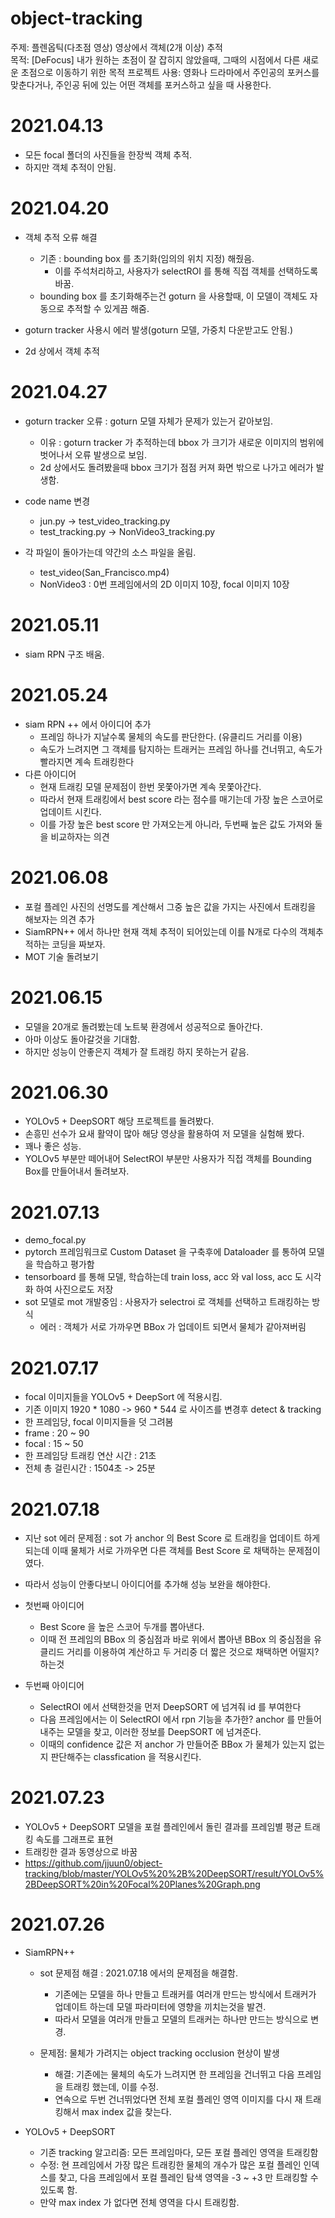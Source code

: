 # object-tracking  

주제: 플렌옵틱(다초점 영상) 영상에서 객체(2개 이상) 추적  
목적: [DeFocus] 내가 원하는 초점이 잘 잡히지 않았을때, 그때의 시점에서 다른 새로운 초점으로 이동하기 위한 목적 프로젝트 
사용: 영화나 드라마에서 주인공의 포커스를 맞춘다거나, 주인공 뒤에 있는 어떤 객체를 포커스하고 싶을 때 사용한다.

# 2021.04.13  
- 모든 focal 폴더의 사진들을 한장씩 객체 추적.    
- 하지만 객체 추적이 안됨.    

# 2021.04.20
- 객체 추적 오류 해결 
  - 기존 : bounding box 를 초기화(임의의 위치 지정) 해줬음.  
    - 이를 주석처리하고, 사용자가 selectROI 를 통해 직접 객체를 선택하도록 바꿈.  
  - bounding box 를 초기화해주는건 goturn 을 사용할때, 이 모델이 객체도 자동으로 추적할 수 있게끔 해줌.  
  
- goturn tracker 사용시 에러 발생(goturn 모델, 가중치 다운받고도 안됨.) 
 
- 2d 상에서 객체 추적

# 2021.04.27
- goturn tracker 오류 : goturn 모델 자체가 문제가 있는거 같아보임.  
  - 이유 : goturn tracker 가 추적하는데 bbox 가 크기가 새로운 이미지의 범위에 벗어나서 오류 발생으로 보임.  
  - 2d 상에서도 돌려봤을때 bbox 크기가 점점 커져 화면 밖으로 나가고 에러가 발생함.  
  
- code name 변경  
  - jun.py -> test_video_tracking.py  
  - test_tracking.py -> NonVideo3_tracking.py  
  
- 각 파일이 돌아가는데 약간의 소스 파일을 올림.  
  - test_video(San_Francisco.mp4)  
  - NonVideo3 : 0번 프레임에서의 2D 이미지 10장, focal 이미지 10장  

# 2021.05.11  
- siam RPN 구조 배움.  


# 2021.05.24  
- siam RPN ++ 에서 아이디어 추가  
  - 프레임 하나가 지날수록 물체의 속도를 판단한다. (유클리드 거리를 이용)  
  - 속도가 느려지면 그 객체를 탐지하는 트래커는 프레임 하나를 건너뛰고, 속도가 빨라지면 계속 트래킹한다  
- 다른 아이디어  
  - 현재 트래킹 모델 문제점이 한번 못쫓아가면 계속 못쫓아간다.   
  - 따라서 현재 트래킹에서 best score 라는 점수를 매기는데 가장 높은 스코어로 업데이트 시킨다.  
  -  이를 가장 높은 best score 만 가져오는게 아니라, 두번째 높은 값도 가져와 둘을 비교하자는 의견  

# 2021.06.08  
- 포컬 플레인 사진의 선명도를 계산해서 그중 높은 값을 가지는 사진에서 트래킹을 해보자는 의견 추가  
- SiamRPN++ 에서 하나만 현재 객체 추적이 되어있는데 이를 N개로 다수의 객체추적하는 코딩을 짜보자.  
- MOT 기술 돌려보기  

# 2021.06.15  
- 모델을 20개로 돌려봤는데 노트북 환경에서 성공적으로 돌아간다.  
- 아마 이상도 돌아갈것을 기대함.  
- 하지만 성능이 안좋은지 객체가 잘 트래킹 하지 못하는거 같음.  

# 2021.06.30  
- YOLOv5 + DeepSORT 해당 프로젝트를 돌려봤다.  
- 손흥민 선수가 요새 활약이 많아 해당 영상을 활용하여 저 모델을 실험해 봤다.  
- 꽤나 좋은 성능.  
- YOLOv5 부분만 떼어내어 SelectROI 부분만 사용자가 직접 객체를 Bounding Box를 만들어내서 돌려보자.  

# 2021.07.13  
- demo_focal.py  
- pytorch 프레임워크로 Custom Dataset 을 구축후에 Dataloader 를 통하여 모델을 학습하고 평가함  
- tensorboard 를 통해 모델, 학습하는데 train loss, acc 와 val loss, acc 도 시각화 하여 사진으로도 저장  
- sot 모델로 mot 개발중임 : 사용자가 selectroi 로 객체를 선택하고 트래킹하는 방식  
  - 에러 : 객체가 서로 가까우면 BBox 가 업데이트 되면서 물체가 같아져버림  


# 2021.07.17  
- focal 이미지들을 YOLOv5 + DeepSort 에 적용시킴.  
- 기존 이미지 1920 * 1080 -> 960 * 544 로 사이즈를 변경후 detect & tracking  
- 한 프레임당, focal 이미지들을 덧 그려봄  
- frame : 20 ~ 90   
- focal : 15 ~ 50   
- 한 프레임당 트래킹 연산 시간 : 21초   
- 전체 총 걸린시간 : 1504초 -> 25분  

# 2021.07.18  
- 지난 sot 에러 문제점 : sot 가 anchor 의 Best Score 로 트래킹을 업데이트 하게 되는데 이때 물체가 서로 가까우면 다른 객체를 Best Score 로 채택하는 문제점이였다.  
- 따라서 성능이 안좋다보니 아이디어를 추가해 성능 보완을 해야한다.  

- 첫번째 아이디어  
  - Best Score 을 높은 스코어 두개를 뽑아낸다.  
  - 이때 전 프레임의 BBox 의 중심점과 바로 위에서 뽑아낸 BBox 의 중심점을 유클리드 거리를 이용하여 계산하고 두 거리중 더 짧은 것으로 채택하면 어떨지? 하는것  

- 두번째 아이디어  
  - SelectROI 에서 선택한것을 먼저 DeepSORT 에 넘겨줘 id 를 부여한다  
  - 다음 프레임에서는 이 SelectROI 에서 rpn 기능을 추가한? anchor 를 만들어내주는 모델을 찾고, 이러한 정보를 DeepSORT 에 넘겨준다.  
  - 이때의 confidence 값은 저 anchor 가 만들어준 BBox 가 물체가 있는지 없는지 판단해주는 classfication 을 적용시킨다.

# 2021.07.23
- YOLOv5 + DeepSORT 모델을 포컬 플레인에서 돌린 결과를 프레임별 평균 트래킹 속도를 그래프로 표현
- 트래킹한 결과 동영상으로 바꿈
- https://github.com/jjuun0/object-tracking/blob/master/YOLOv5%20%2B%20DeepSORT/result/YOLOv5%2BDeepSORT%20in%20Focal%20Planes%20Graph.png

# 2021.07.26  
- SiamRPN++  
  - sot 문제점 해결 : 2021.07.18 에서의 문제점을 해결함.  
    - 기존에는 모델을 하나 만들고 트래커를 여러개 만드는 방식에서 트래커가 업데이트 하는데 모델 파라미터에 영향을 끼치는것을 발견.   
    - 따라서 모델을 여러개 만들고 모델의 트래커는 하나만 만드는 방식으로 변경.  

  - 문제점: 물체가 가려지는 object tracking occlusion 현상이 발생  
    - 해결: 기존에는 물체의 속도가 느려지면 한 프레임을 건너뛰고 다음 프레임을 트래킹 했는데, 이를 수정.  
    - 연속으로 두번 건너뛰었다면 전체 포컬 플레인 영역 이미지를 다시 재 트래킹해서 max index 값을 찾는다.  
 
- YOLOv5 + DeepSORT  
  - 기존 tracking 알고리즘: 모든 프레임마다, 모든 포컬 플레인 영역을 트래킹함  
  - 수정: 현 프레임에서 가장 많은 트래킹한 물체의 개수가 많은 포컬 플레인 인덱스를 찾고, 다음 프레임에서 포컬 플레인 탐색 영역을 -3 ~ +3 만 트래킹할 수 있도록 함.  
  - 만약 max index 가 없다면 전체 영역을 다시 트래킹함.   
